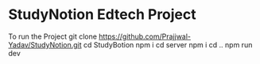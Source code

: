 # StudyNotion Edtech Project

To run the Project 
git clone https://github.com/Prajjwal-Yadav/StudyNotion.git
cd StudyBotion
npm i
cd server
npm i
cd ..
npm run dev
